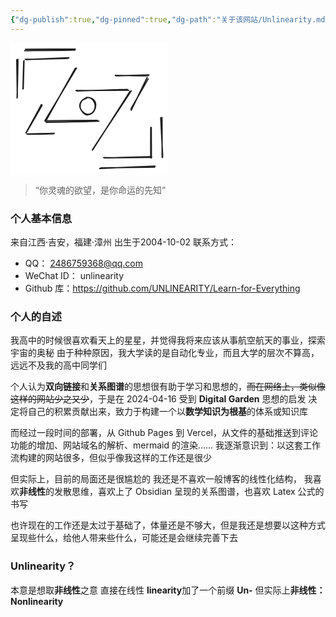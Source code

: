 ```yaml
---
{"dg-publish":true,"dg-pinned":true,"dg-path":"关于该网站/Unlinearity.md","permalink":"/关于该网站/Unlinearity/","pinned":true,"dgPassFrontmatter":true,"noteIcon":"","created":"2024-04-19T20:22:30.740+08:00","updated":"2024-08-11T00:35:37.569+08:00"}
---
```



<svg version="1.1" xmlns="http://www.w3.org/2000/svg" viewBox="0 0 253.46575251590417 211.00582819541287" width="253.46575251590417" height="211.00582819541287">  <!-- svg-source:excalidraw -->    <defs>    <style class="style-fonts">      @font-face {        font-family: "Virgil";        src: url("https://excalidraw.com/Virgil.woff2");      }      @font-face {        font-family: "Cascadia";        src: url("https://excalidraw.com/Cascadia.woff2");      }      @font-face {        font-family: "Assistant";        src: url("https://excalidraw.com/Assistant-Regular.woff2");      }    </style>      </defs>  <rect x="0" y="0" width="253.46575251590417" height="211.00582819541287" fill="#ffffff"></rect><g stroke-linecap="round"><g transform="translate(104.29556550924676 39.560142159011264) rotate(0 -24.185320869293953 42.43836030560819)"><path d="M-0.63 1.18 C-8.66 15.44, -40.26 72, -48.11 86.06 M1.24 0.76 C-6.93 14.67, -40.69 70.76, -48.93 84.55" stroke="#1e1e1e" stroke-width="2" fill="none"></path></g></g><mask></mask><g stroke-linecap="round"><g transform="translate(55.468608312793855 125.34952376608011) rotate(0 42.21017249655323 -0.4563304979262277)"><path d="M-0.37 -0.69 C13.55 -0.84, 69.58 -1.52, 83.61 -1.43 M1.64 1.56 C15.93 1.61, 72.39 0.44, 85.9 -0.16" stroke="#1e1e1e" stroke-width="2" fill="none"></path></g></g><mask></mask><g stroke-linecap="round"><g transform="translate(106.12082734070673 76.0662811918847) rotate(0 40.841226122958254 -0.4563455379874597)"><path d="M0.04 0.84 C13.65 0.75, 66.96 -1.14, 80.76 -1.59 M-1.41 0.23 C12.66 0.38, 68.98 -0.2, 82.99 -0.4" stroke="#1e1e1e" stroke-width="2" fill="none"></path></g></g><mask></mask><g stroke-linecap="round"><g transform="translate(191.45398373027797 77.43522756547966) rotate(0 -29.433129115476174 46.7734774758155)"><path d="M-0.25 0.22 C-10.29 15.8, -49.42 77.46, -59.35 92.86 M1.82 -0.7 C-8.49 15.06, -50.68 78.34, -60.55 94.03" stroke="#1e1e1e" stroke-width="2" fill="none"></path></g></g><mask></mask><g stroke-linecap="round"><g transform="translate(49.99270249792408 99.33891098520373) rotate(0 -12.320818163579471 22.36001391765028)"><path d="M0.59 0.31 C-3.38 7.75, -20.1 36.4, -24.41 43.74 M-0.56 -0.58 C-4.62 7.06, -20.94 37.08, -25.24 44.76" stroke="#1e1e1e" stroke-width="2" fill="none"></path></g></g><mask></mask><g stroke-linecap="round"><g transform="translate(26.263697086495114 145.88423073208673) rotate(0 21.67552569079156 -0.2281577289324943)"><path d="M0.49 0.22 C7.62 0.23, 35.76 -0.19, 42.95 -0.28 M0.08 -0.14 C7.36 -0.28, 36.75 -0.97, 43.98 -1.16" stroke="#1e1e1e" stroke-width="2" fill="none"></path></g></g><mask></mask><g stroke-linecap="round"><g transform="translate(169.09398485268895 52.3372607403945) rotate(0 26.466958318863846 -0.22816524896311563)"><path d="M-0.08 0.52 C8.57 0.29, 43.93 -0.9, 52.59 -1.01 M-1.57 -0.26 C6.82 -0.36, 42.16 0.58, 51.46 0.24" stroke="#1e1e1e" stroke-width="2" fill="none"></path></g></g><mask></mask><g stroke-linecap="round"><g transform="translate(219.74632420109168 55.987874643681835) rotate(0 -13.917982426351884 25.7824550519439)"><path d="M-1.11 -0.63 C-5.61 8.09, -22.03 43.28, -26.65 51.79 M0.5 1.65 C-4.07 10.04, -22.48 41.53, -26.97 49.79" stroke="#1e1e1e" stroke-width="2" fill="none"></path></g></g><mask></mask><g stroke-linecap="round"><g transform="translate(21.243986409000456 29.064645987136714) rotate(0 -0.4563154578649886 22.131841148656548)"><path d="M0.36 -0.52 C0.24 6.76, -0.73 36.73, -0.87 44.16 M-0.12 0.4 C-0.3 8, -1.19 37.44, -1.29 44.8" stroke="#1e1e1e" stroke-width="2" fill="none"></path></g></g><mask></mask><g stroke-linecap="round"><g transform="translate(25.350945850275252 25.870302421530653) rotate(0 34.224531663426 -0.45633049792623126)"><path d="M-0.19 0.98 C11.08 0.44, 56.53 -1.52, 67.99 -2.03 M-1.76 0.45 C9.29 0.52, 55.19 -0.77, 66.79 -1.08" stroke="#1e1e1e" stroke-width="2" fill="none"></path></g></g><mask></mask><g stroke-linecap="round"><g transform="translate(149.4719388825348 183.3030307608126) rotate(0 38.33143094445586 -0.22815772893249586)"><path d="M0.71 0.88 C13.49 0.88, 63.59 -0.94, 76.24 -1.19 M-0.38 0.3 C12.24 0.55, 62.37 -0.09, 75.06 -0.03" stroke="#1e1e1e" stroke-width="2" fill="none"></path></g></g><mask></mask><g stroke-linecap="round"><g transform="translate(224.7657942376066 134.93241910234718) rotate(0 0 24.641636327158945)"><path d="M-0.35 0.55 C-0.44 8.66, -0.51 40.69, -0.38 48.79 M0.48 0.35 C0.55 8.51, 0.69 41.01, 0.66 49.24" stroke="#1e1e1e" stroke-width="2" fill="none"></path></g></g><mask></mask><g stroke-linecap="round" transform="translate(111.5967331555765 87.47440827948924) rotate(0 12.320818163579473 13.689802137327533)"><path d="M9.59 0.28 C11.99 -0.58, 15.81 0.29, 18.22 1.52 C20.63 2.76, 23.11 5.07, 24.06 7.69 C25.01 10.31, 24.73 14.41, 23.93 17.24 C23.12 20.07, 21.4 22.92, 19.21 24.67 C17.03 26.42, 13.37 27.97, 10.81 27.74 C8.25 27.51, 5.7 25.43, 3.84 23.31 C1.98 21.19, -0.03 17.98, -0.33 15.04 C-0.62 12.09, 0.39 8.13, 2.08 5.64 C3.77 3.16, 8.47 0.96, 9.8 0.11 C11.13 -0.73, 10 0.37, 10.04 0.57 M9.36 0.69 C11.67 -0.27, 15.21 0.12, 17.48 1.4 C19.74 2.67, 21.92 5.8, 22.95 8.36 C23.98 10.93, 24.24 14.12, 23.66 16.78 C23.08 19.44, 21.56 22.63, 19.48 24.31 C17.41 26, 13.75 27.1, 11.2 26.9 C8.64 26.69, 6.14 25.18, 4.16 23.08 C2.18 20.98, -0.37 17.29, -0.67 14.29 C-0.96 11.29, 0.65 7.29, 2.38 5.09 C4.1 2.89, 8.44 1.95, 9.68 1.09 C10.93 0.23, 9.78 -0.23, 9.86 -0.07" stroke="#1e1e1e" stroke-width="2" fill="none"></path></g><g stroke-linecap="round"><g transform="translate(10.748610557615763 26.326647959518112) rotate(0 -0.4563154578649886 30.573880159985563)"><path d="M-0.75 0.62 C-0.57 10.85, 0.07 50.54, 0.17 60.72 M1.06 -0.1 C1.25 10.36, 0.05 52.07, -0.22 62.03" stroke="#1e1e1e" stroke-width="2" fill="none"></path></g></g><mask></mask><g stroke-linecap="round"><g transform="translate(23.982059636925214 11.267876888503736) rotate(0 39.700437478295775 -0.6844957468893398)"><path d="M0.02 -0.94 C13.24 -1.24, 66.37 -1.3, 79.73 -1.25 M-1.43 1.18 C11.63 1.05, 65.42 0.98, 78.96 0.35" stroke="#1e1e1e" stroke-width="2" fill="none"></path></g></g><mask></mask><g stroke-linecap="round"><g transform="translate(143.08334199169008 201.09978481938433) rotate(0 43.80736683944811 -2.053464680576166)"><path d="M-0.38 -0.09 C14.26 -0.88, 73.49 -3.22, 88.23 -3.93 M1.62 -1.19 C16.13 -1.82, 73.29 -1.97, 87.61 -2.31" stroke="#1e1e1e" stroke-width="2" fill="none"></path></g></g><mask></mask><g stroke-linecap="round"><g transform="translate(240.73725638459587 119.41727241322288) rotate(0 1.1408187247849497 31.942879173794864)"><path d="M-0.41 0.63 C0.1 10.98, 2.42 52.44, 2.73 63 M1.57 -0.08 C1.99 10.31, 1.63 53.16, 2.02 64.07" stroke="#1e1e1e" stroke-width="2" fill="none"></path></g></g><mask></mask></svg>

>“你灵魂的欲望，是你命运的先知”
### 个人基本信息

来自江西·吉安，福建·漳州
出生于2004-10-02
联系方式：
- QQ： 2486759368@qq.com  
- WeChat ID： unlinearity
- Github 库：https://github.com/UNLINEARITY/Learn-for-Everything
### 个人的自述
我高中的时候很喜欢看天上的星星，并觉得我将来应该从事航空航天的事业，探索宇宙的奥秘
由于种种原因，我大学读的是自动化专业，而且大学的层次不算高，远远不及我的高中同学们

个人认为**双向链接**和**关系图谱**的思想很有助于学习和思想的，~~而在网络上，类似像这样的网站少之又少~~，于是在 2024-04-16 受到 **Digital Garden** 思想的启发
决定将自己的积累贡献出来，致力于构建一个以**数学知识为根基**的体系或知识库

而经过一段时间的部署，从 Github Pages 到 Vercel，从文件的基础推送到评论功能的增加、网站域名的解析、mermaid 的渲染...... 我逐渐意识到：以这套工作流构建的网站很多，但似乎像我这样的工作还是很少

但实际上，目前的局面还是很尴尬的
我还是不喜欢一般博客的线性化结构，
我喜欢**非线性**的发散思维，喜欢上了 Obsidian 呈现的关系图谱，也喜欢 Latex 公式的书写

也许现在的工作还是太过于基础了，体量还是不够大，但是我还是想要以这种方式呈现些什么，给他人带来些什么，可能还是会继续完善下去

### Unlinearity？
本意是想取**非线性**之意
直接在线性 **linearity**加了一个前缀 **Un-**
但实际上**非线性：Nonlinearity**  









